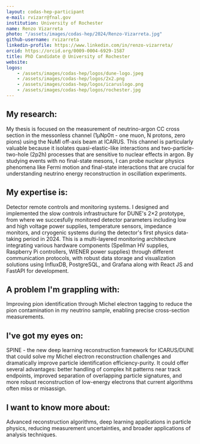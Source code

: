 ```yaml
---
layout: codas-hep-participant
e-mail: rvizarr@fnal.gov
institution: University of Rochester
name: Renzo Vizarreta
photo: "/assets/images/codas-hep/2024/Renzo-Vizarreta.jpg"
github-username: rvizarreta
linkedin-profile: https://www.linkedin.com/in/renzo-vizarreta/
orcid: https://orcid.org/0009-0004-6929-1587
title: PhD Candidate @ University of Rochester
website:
logos:
    - /assets/images/codas-hep/logos/dune-logo.jpeg
    - /assets/images/codas-hep/logos/2x2.png
    - /assets/images/codas-hep/logos/icaruslogo.png
    - /assets/images/codas-hep/logos/rochester.jpg
---
```


## My research:
My thesis is focused on the measurement of neutrino-argon CC cross section in the messonless channel (1μNp0π - one muon, N protons, zero pions) using the NuMI off-axis beam at ICARUS. This channel is particularly valuable because it isolates quasi-elastic-like interactions and two-particle-two-hole (2p2h) processes that are sensitive to nuclear effects in argon. By studying events with no final-state mesons, I can probe nuclear physics phenomena like Fermi motion and final-state interactions that are crucial for understanding neutrino energy reconstruction in oscillation experiments. 

## My expertise is:
Detector remote controls and monitoring systems. I designed and implemented the slow controls infrastructure for DUNE's 2×2 prototype, from where we succesfully monitored detector parameters including low and high voltage power supplies, temperature sensors, impedance monitors, and cryogenic systems during the detector's first physics data-taking period in 2024. This is a multi-layered monitoring architecture integrating various hardware components (Spellman HV supplies, Raspberry Pi controllers, WIENER power supplies) through different communication protocols, with robust data storage and visualization solutions using InfluxDB, PostgreSQL, and Grafana along with React JS and FastAPI for development.

## A problem I'm grappling with:
Improving pion identification through Michel electron tagging to reduce the pion contamination in my neutrino sample, enabling precise cross-section measurements.

## I've got my eyes on:
SPINE - the new deep learning reconstruction framework for ICARUS/DUNE that could solve my Michel electron reconstruction challenges and dramatically improve particle identification efficiency-purity. It could offer several advantages: better handling of complex hit patterns near track endpoints, improved separation of overlapping particle signatures, and more robust reconstruction of low-energy electrons that current algorithms often miss or misassign.

## I want to know more about:
Advanced reconstruction algorithms, deep learning applications in particle physics, reducing measurement uncertainties, and broader applications of analysis techniques.
